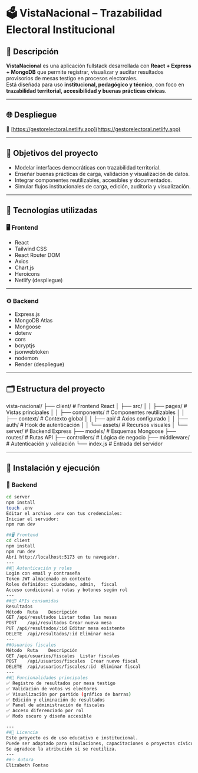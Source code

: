 # 🗳️ VistaNacional – Trazabilidad Electoral Institucional

## 📌 Descripción

**VistaNacional** es una aplicación fullstack desarrollada con **React + Express + MongoDB** que permite registrar, visualizar y auditar resultados provisorios de mesas testigo en procesos electorales.  
Está diseñada para uso **institucional, pedagógico y técnico**, con foco en **trazabilidad territorial, accesibilidad y buenas prácticas cívicas**.

---

## 🌐 Despliegue

🔗 [https://gestorelectoral.netlify.app](https://gestorelectoral.netlify.app)

---

## 🧠 Objetivos del proyecto

- Modelar interfaces democráticas con trazabilidad territorial.  
- Enseñar buenas prácticas de carga, validación y visualización de datos.  
- Integrar componentes reutilizables, accesibles y documentados.  
- Simular flujos institucionales de carga, edición, auditoría y visualización.

---

## 🧩 Tecnologías utilizadas

### 🖥️ Frontend

- React  
- Tailwind CSS  
- React Router DOM  
- Axios  
- Chart.js  
- Heroicons  
- Netlify (despliegue)
---
### ⚙️ Backend

- Express.js  
- MongoDB Atlas  
- Mongoose  
- dotenv  
- cors  
- bcryptjs  
- jsonwebtoken  
- nodemon  
- Render (despliegue)

---

## 🗂️ Estructura del proyecto

vista-nacional/
├── client/ # Frontend React
│ ├── src/
│ │ ├── pages/ # Vistas principales
│ │ ├── components/ # Componentes reutilizables
│ │ ├── context/ # Contexto global
│ │ ├── api/ # Axios configurado
│ │ ├── auth/ # Hook de autenticación
│ │ └── assets/ # Recursos visuales
│
└── server/ # Backend Express
├── models/ # Esquemas Mongoose
├── routes/ # Rutas API
├── controllers/ # Lógica de negocio
├── middleware/ # Autenticación y validación
└── index.js # Entrada del servidor

---
## 🚀 Instalación y ejecución

### 🔧 Backend

```bash
cd server
npm install
touch .env
Editar el archivo .env con tus credenciales:
Iniciar el servidor:
npm run dev

##🖥️ Frontend
cd client
npm install
npm run dev
Abrí http://localhost:5173 en tu navegador.
---
##🔐 Autenticación y roles
Login con email y contraseña
Token JWT almacenado en contexto
Roles definidos: ciudadano, admin,  fiscal
Acceso condicional a rutas y botones según rol
---
##📦 APIs consumidas
Resultados
Método	Ruta	Descripción
GET	/api/resultados	Listar todas las mesas
POST	/api/resultados	Crear nueva mesa
PUT	/api/resultados/:id	Editar mesa existente
DELETE	/api/resultados/:id	Eliminar mesa
---
##Usuarios fiscales
Método	Ruta	Descripción
GET	/api/usuarios/fiscales	Listar fiscales
POST	/api/usuarios/fiscales	Crear nuevo fiscal
DELETE	/api/usuarios/fiscales/:id	Eliminar fiscal
---
##🧪 Funcionalidades principales
✅ Registro de resultados por mesa testigo
✅ Validación de votos vs electores
✅ Visualización por partido (gráfico de barras)
✅ Edición y eliminación de resultados
✅ Panel de administración de fiscales
✅ Acceso diferenciado por rol
✅ Modo oscuro y diseño accesible

---
##📄 Licencia
Este proyecto es de uso educativo e institucional.
Puede ser adaptado para simulaciones, capacitaciones o proyectos cívicos.
Se agradece la atribución si se reutiliza.
---
##✨ Autora
Elizabeth Fontao





